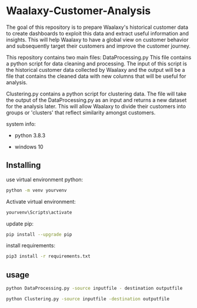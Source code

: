 # Waalaxy-Customer-Analysis
The goal of this repository  is to prepare Waalaxy's historical customer data to create dashboards to exploit
this data and extract useful information and insights. This will help Waalaxy to have a global view on customer
behavior and subsequently target their customers and improve the customer journey.

This repository contains two main files:
DataProcessing.py This file contains a python script for data cleaning and processing. 
The input of this script is the historical customer data collected by Waalaxy and the
output will be a file that contains the cleaned data with new columns that will be useful for analysis.

Clustering.py  contains a python script for clustering data. The file will take the output of
the DataProcessing.py as an input and returns a new dataset for the analysis later.
This will allow Waalaxy to divide their customers into groups or 'clusters' that reflect similarity amongst customers.


system info:

- python 3.8.3

- windows 10

## Installing
use virtual environment python: 
```bash
python -m venv yourvenv
```
Activate virtual environment:
```bash
yourvenv\Scripts\activate
```
update pip:
```bash
pip install --upgrade pip
```
install requirements:
```bash
pip3 install -r requirements.txt
```



## usage

```bash
python DataProcessing.py -source inputfile - destination outputfile
```

```bash
python Clustering.py -source inputfile -destination outputfile
```